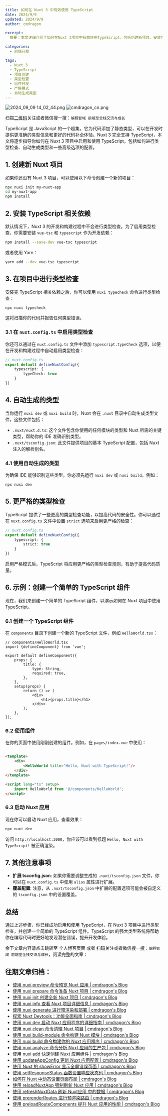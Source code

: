 ```yaml
---
title: 如何在 Nuxt 3 中有效使用 TypeScript
date: 2024/9/9
updated: 2024/9/9
author: cmdragon

excerpt:
  摘要：本文详细介绍了如何在Nuxt 3项目中有效使用TypeScript，包括创建新项目、安装TypeScript依赖、进行类型检查、配置自动类型检查、使用自动生成的类型文件、实现更严格的类型检查、创建及使用TypeScript组件等步骤，旨在提升开发效率和代码质量

categories:
  - 前端开发

tags:
  - Nuxt 3
  - TypeScript
  - 项目创建
  - 类型检查
  - 组件开发
  - 严格模式
  - 自动生成类型
---
```


<img src="https://static.amd794.com/blog/images/2024_09_09 14_02_44.png@blog" title="2024_09_09 14_02_44.png" alt="2024_09_09 14_02_44.png"/>

<img src="https://api2.cmdragon.cn/upload/cmder/20250304_012821924.jpg" title="cmdragon_cn.png" alt="cmdragon_cn.png"/>


扫描[二维码](https://api2.cmdragon.cn/upload/cmder/20250304_012821924.jpg)关注或者微信搜一搜：`编程智域 前端至全栈交流与成长`

TypeScript 是 JavaScript 的一个超集，它为代码添加了静态类型，可以在开发时提供更准确的类型信息和更好的代码补全体验。Nuxt 3
完全支持 TypeScript，本文将逐步指导你如何在 Nuxt 3 项目中启用和使用 TypeScript，包括如何进行类型检查、自动生成类型和一些高级选项的配置。

## 1. 创建新 Nuxt 项目

如果你还没有 Nuxt 3 项目，可以使用以下命令创建一个新的项目：

```bash
npx nuxi init my-nuxt-app
cd my-nuxt-app
npm install
```

## 2. 安装 TypeScript 相关依赖

默认情况下，Nuxt 3 的开发和构建过程中不会进行类型检查。为了启用类型检查，你需要安装 `vue-tsc` 和 `typescript` 作为开发依赖：

```bash
npm install --save-dev vue-tsc typescript
```

或者使用 Yarn：

```bash
yarn add --dev vue-tsc typescript
```

## 3. 在项目中进行类型检查

安装完 TypeScript 相关依赖之后，你可以使用 `nuxi typecheck` 命令进行类型检查：

```bash
npx nuxi typecheck
```

这将扫描你的代码并报告任何类型错误。

### 3.1 在 `nuxt.config.ts` 中启用类型检查

你还可以通过在 `nuxt.config.ts` 文件中添加 `typescript.typeCheck` 选项，以便在开发和构建过程中自动启用类型检查：

```typescript
// nuxt.config.ts
export default defineNuxtConfig({
    typescript: {
        typeCheck: true
    }
})
```

## 4. 自动生成的类型

当你运行 `nuxi dev` 或 `nuxi build` 时，Nuxt 会在 `.nuxt` 目录中自动生成类型文件，这些文件包括：

- `.nuxt/nuxt.d.ts`: 这个文件包含你使用的任何模块的类型和 Nuxt 所需的关键类型，帮助你的 IDE 准确识别类型。
- `.nuxt/tsconfig.json`: 此文件提供项目的基本 TypeScript 配置，包括 Nuxt 注入的解析别名。

### 4.1 使用自动生成的类型

为确保 IDE 能够识别这些类型，你必须先运行 `nuxi dev` 或 `nuxi build`。例如：

```bash
npx nuxi dev
```

## 5. 更严格的类型检查

TypeScript 提供了一些更高的类型检查功能，以提高代码的安全性。你可以通过在 `nuxt.config.ts` 文件中设置 `strict`
选项来启用更严格的检查：

```typescript
// nuxt.config.ts
export default defineNuxtConfig({
    typescript: {
        strict: true
    }
})
```

启用严格模式后，TypeScript 将应用更严格的类型检查规则，有助于提高代码质量。

## 6. 示例：创建一个简单的 TypeScript 组件

现在，我们来创建一个简单的 TypeScript 组件，以演示如何在 Nuxt 项目中使用 TypeScript。

### 6.1 创建一个 TypeScript 组件

在 `components` 目录下创建一个新的 TypeScript 文件，例如 `HelloWorld.tsx`：

```tsx
// components/HelloWorld.tsx
import {defineComponent} from 'vue';

export default defineComponent({
    props: {
        title: {
            type: String,
            required: true,
        },
    },
    setup(props) {
        return () => (
            <div>
                <h1>{props.title}</h1>
            </div>
        );
    },
});
```

### 6.2 使用组件

在你的页面中使用刚刚创建的组件。例如，在 `pages/index.vue` 中使用：

```html

<template>
    <div>
        <HelloWorld title="Hello, Nuxt with TypeScript!"/>
    </div>
</template>

<script lang="ts" setup>
    import HelloWorld from '@/components/HelloWorld';
</script>
```

### 6.3 启动 Nuxt 应用

现在你可以启动 Nuxt 应用，查看效果：

```bash
npx nuxi dev
```

访问 `http://localhost:3000`，你应该可以看到标题 `Hello, Nuxt with TypeScript!` 被正确渲染。

## 7. 其他注意事项

- **扩展 tsconfig.json**: 如果你需要调整生成的 `.nuxt/tsconfig.json` 文件，你可以在 `nuxt.config.ts` 中使用 `alias`
  属性进行扩展。
- **覆盖配置**: 注意，从 `.nuxt/tsconfig.json` 中扩展的配置选项可能会被自定义的 `tsconfig.json` 中的设置覆盖。

## 总结

通过上述步骤，你已经成功启用和使用 TypeScript，在 Nuxt 3 项目中进行类型检查，并创建一个简单的 TypeScript 组件。TypeScript
的强大类型系统将帮助你在编写代码时更好地发现潜在错误，提升开发体验。

余下文章内容请点击跳转至 个人博客页面 或者 扫码关注或者微信搜一搜：`编程智域 前端至全栈交流与成长`，阅读完整的文章：

## 往期文章归档：

- [使用 nuxi preview 命令预览 Nuxt 应用 | cmdragon's Blog](https://blog.cmdragon.cn/posts/7f243ae60d60/)
- [使用 nuxi prepare 命令准备 Nuxt 项目 | cmdragon's Blog](https://blog.cmdragon.cn/posts/1df59c03194c/)
- [使用 nuxi init 创建全新 Nuxt 项目 | cmdragon's Blog](https://blog.cmdragon.cn/posts/25142fd0f7a7/)
- [使用 nuxi info 查看 Nuxt 项目详细信息 | cmdragon's Blog](https://blog.cmdragon.cn/posts/15f6f5b42fd0/)
- [使用 nuxi generate 进行预渲染和部署 | cmdragon's Blog](https://blog.cmdragon.cn/posts/ab02ca20e749/)
- [探索 Nuxt Devtools：功能全面指南 | cmdragon's Blog](https://blog.cmdragon.cn/posts/79fd8b17a254/)
- [使用 nuxi dev 启动 Nuxt 应用程序的详细指南 | cmdragon's Blog](https://blog.cmdragon.cn/posts/ef880861a974/)
- [使用 nuxi clean 命令清理 Nuxt 项目 | cmdragon's Blog](https://blog.cmdragon.cn/posts/e55433e2a415/)
- [使用 nuxi build-module 命令构建 Nuxt 模块 | cmdragon's Blog](https://blog.cmdragon.cn/posts/a9b4b6527399/)
- [使用 nuxi build 命令构建你的 Nuxt 应用程序 | cmdragon's Blog](https://blog.cmdragon.cn/posts/8d1953ced73e/)
- [使用 nuxi analyze 命令分析 Nuxt 应用的生产包 | cmdragon's Blog](https://blog.cmdragon.cn/posts/33e644a829be/)
- [使用 nuxi add 快速创建 Nuxt 应用组件 | cmdragon's Blog](https://blog.cmdragon.cn/posts/52ca85d04329/)
- [使用 updateAppConfig 更新 Nuxt 应用配置 | cmdragon's Blog](https://blog.cmdragon.cn/posts/17068dabc456/)
- [使用 Nuxt 的 showError 显示全屏错误页面 | cmdragon's Blog](https://blog.cmdragon.cn/posts/4f44ac49742b/)
- [使用 setResponseStatus 函数设置响应状态码 | cmdragon's Blog](https://blog.cmdragon.cn/posts/0e3e22c2447a/)
- [如何在 Nuxt 中动态设置页面布局 | cmdragon's Blog](https://blog.cmdragon.cn/posts/6168aad26848/)
- [使用 reloadNuxtApp 强制刷新 Nuxt 应用 | cmdragon's Blog](https://blog.cmdragon.cn/posts/c2c24219f5c0/)
- [使用 refreshNuxtData 刷新 Nuxt应用 中的数据 | cmdragon's Blog](https://blog.cmdragon.cn/posts/7696049934fb/)
- [使用 prerenderRoutes 进行预渲染路由 | cmdragon's Blog](https://blog.cmdragon.cn/posts/b28890e5d54d/)
- [使用 preloadRouteComponents 提升 Nuxt 应用的性能 | cmdragon's Blog](https://blog.cmdragon.cn/posts/851697425a66/)
-

